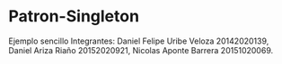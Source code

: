 # Patron-Singleton
Ejemplo sencillo
Integrantes: Daniel Felipe Uribe Veloza   20142020139,
              Daniel Ariza Riaño          20152020921,
              Nicolas Aponte Barrera      20151020069.
